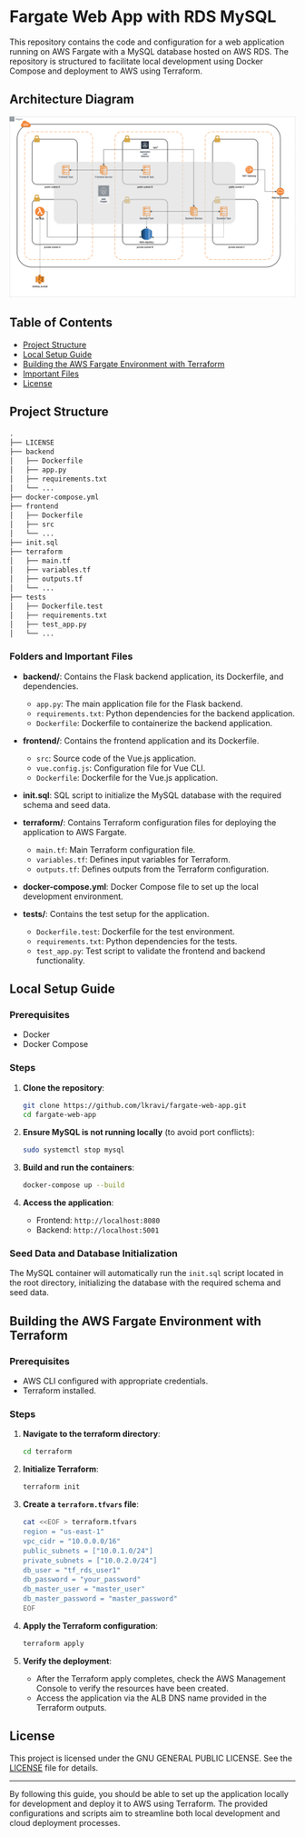 
# Fargate Web App with RDS MySQL

This repository contains the code and configuration for a web application running on AWS Fargate with a MySQL database hosted on AWS RDS. The repository is structured to facilitate local development using Docker Compose and deployment to AWS using Terraform.

## Architecture Diagram
![alt text](https://raw.githubusercontent.com/lkravi/fargate-web-app/main/fargate_web_app.png)

## Table of Contents

- [Project Structure](#project-structure)
- [Local Setup Guide](#local-setup-guide)
- [Building the AWS Fargate Environment with Terraform](#building-the-aws-fargate-environment-with-terraform)
- [Important Files](#important-files)
- [License](#license)

## Project Structure

```
.
├── LICENSE
├── backend
│   ├── Dockerfile
│   ├── app.py
│   ├── requirements.txt
│   └── ...
├── docker-compose.yml
├── frontend
│   ├── Dockerfile
│   ├── src
│   └── ...
├── init.sql
├── terraform
│   ├── main.tf
│   ├── variables.tf
│   ├── outputs.tf
│   └── ...
├── tests
│   ├── Dockerfile.test
│   ├── requirements.txt
│   ├── test_app.py
│   └── ...
```

### Folders and Important Files

- **backend/**: Contains the Flask backend application, its Dockerfile, and dependencies.
  - `app.py`: The main application file for the Flask backend.
  - `requirements.txt`: Python dependencies for the backend application.
  - `Dockerfile`: Dockerfile to containerize the backend application.

- **frontend/**: Contains the frontend application and its Dockerfile.
  - `src`: Source code of the Vue.js application.
  - `vue.config.js`: Configuration file for Vue CLI.
  - `Dockerfile`:  Dockerfile for the Vue.js application.

- **init.sql**: SQL script to initialize the MySQL database with the required schema and seed data.

- **terraform/**: Contains Terraform configuration files for deploying the application to AWS Fargate.
  - `main.tf`: Main Terraform configuration file.
  - `variables.tf`: Defines input variables for Terraform.
  - `outputs.tf`: Defines outputs from the Terraform configuration.

- **docker-compose.yml**: Docker Compose file to set up the local development environment.

- **tests/**: Contains the test setup for the application.
  - `Dockerfile.test`: Dockerfile for the test environment.
  - `requirements.txt`: Python dependencies for the tests.
  - `test_app.py`: Test script to validate the frontend and backend functionality.

## Local Setup Guide

### Prerequisites

- Docker
- Docker Compose

### Steps

1. **Clone the repository**:
   ```sh
   git clone https://github.com/lkravi/fargate-web-app.git
   cd fargate-web-app
   ```

2. **Ensure MySQL is not running locally** (to avoid port conflicts):
   ```sh
   sudo systemctl stop mysql
   ```

3. **Build and run the containers**:
   ```sh
   docker-compose up --build
   ```

4. **Access the application**:
   - Frontend: `http://localhost:8080`
   - Backend: `http://localhost:5001`

### Seed Data and Database Initialization

The MySQL container will automatically run the `init.sql` script located in the root directory, initializing the database with the required schema and seed data.

## Building the AWS Fargate Environment with Terraform

### Prerequisites

- AWS CLI configured with appropriate credentials.
- Terraform installed.

### Steps

1. **Navigate to the terraform directory**:
   ```sh
   cd terraform
   ```

2. **Initialize Terraform**:
   ```sh
   terraform init
   ```

3. **Create a `terraform.tfvars` file**:
   ```sh
   cat <<EOF > terraform.tfvars
   region = "us-east-1"
   vpc_cidr = "10.0.0.0/16"
   public_subnets = ["10.0.1.0/24"]
   private_subnets = ["10.0.2.0/24"]
   db_user = "tf_rds_user1"
   db_password = "your_password"
   db_master_user = "master_user"
   db_master_password = "master_password"
   EOF
   ```

4. **Apply the Terraform configuration**:
   ```sh
   terraform apply
   ```

5. **Verify the deployment**:
   - After the Terraform apply completes, check the AWS Management Console to verify the resources have been created.
   - Access the application via the ALB DNS name provided in the Terraform outputs.

## License

This project is licensed under the GNU GENERAL PUBLIC LICENSE. See the [LICENSE](./LICENSE) file for details.

---

By following this guide, you should be able to set up the application locally for development and deploy it to AWS using Terraform. The provided configurations and scripts aim to streamline both local development and cloud deployment processes.
